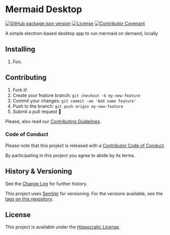 # Mermaid Desktop

[![GitHub package.json version](https://img.shields.io/github/package-json/v/Nereare/mermaid-electron)](https://github.com/Nereare/mermaid-electron)
[![License](https://img.shields.io/github/license/Nereare/mermaid-electron.svg)](LICENSE.md)
[![Contributor Covenant](https://img.shields.io/badge/Contributor%20Covenant-2.1-4baaaa.svg)](CODE-OF-CONDUCT.md)

A simple electron-based desktop app to run mermaid on demand, locally

## Installing

<!--
TODO Set installation instructions
BODY If there is some installation method, define it on the [README file](README.md).
-->
1. Foo.

## Contributing

1. Fork it!
2. Create your feature branch: `git checkout -b my-new-feature`
3. Commit your changes: `git commit -am 'Add some feature'`
4. Push to the branch: `git push origin my-new-feature`
5. Submit a pull request :tada:

Please, also read our [Contributing Guidelines](CONTRIBUTING.md).

### Code of Conduct

Please note that this project is released with a [Contributor Code of Conduct](CODE-OF-CONDUCT.md).

By participating in this project you agree to abide by its terms.

## History & Versioning

See the [Change Log](CHANGELOG.md) for further history.

This project uses [SemVer](http://semver.org/) for versioning. For the versions
available, see the [tags on this repository](https://github.com/Nereare/mermaid-electron/tags).

## License

This project is available under the [Hippocratic License](https://firstdonoharm.dev/).

